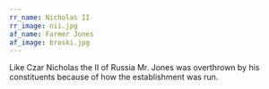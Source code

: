 ```yaml
---
rr_name: Nicholas II
rr_image: nii.jpg
af_name: Farmer Jones
af_image: broski.jpg
---
```


Like Czar Nicholas the II of Russia Mr. Jones was overthrown by his constituents because of how the establishment was run.
